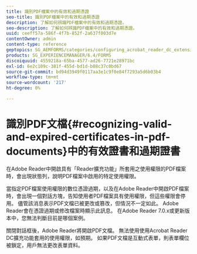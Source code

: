 ```yaml
---
title: 識別PDF檔案中的有效和過期憑證
seo-title: 識別PDF檔案中的有效和過期憑證
description: 了解如何辨識PDF檔案中的有效和過期憑證。
seo-description: 了解如何辨識PDF檔案中的有效和過期憑證。
uuid: ceeff57a-586f-4f7b-852f-2a637f003d7e
contentOwner: admin
content-type: reference
geptopics: SG_AEMFORMS/categories/configuring_acrobat_reader_dc_extensions
products: SG_EXPERIENCEMANAGER/6.4/FORMS
discoiquuid: 4559218a-65ba-4577-ad26-7721e28971bc
exl-id: 6e2c109c-381f-455d-bd1d-b08c37c0bd67
source-git-commit: bd94d3949f0117aa3e1c9f0e84f7293a5d6b03b4
workflow-type: tm+mt
source-wordcount: '217'
ht-degree: 0%

---
```


# 識別PDF文檔{#recognizing-valid-and-expired-certificates-in-pdf-documents}中的有效證書和過期證書

在Adobe Reader中開啟具有「Reader擴充功能」所套用之使用權限的PDF檔案時，會出現狀態列，說明PDF檔案中啟用的特定使用權限。

當指定PDF檔案使用權限的數位憑證過期，以及在Adobe Reader中開啟PDF檔案時，會出現一個對話方塊，告知使用者PDF檔案具有使用權限，但這些權限會停用。 儘管該消息表示PDF文檔已被更改或篡改，但情況不一定如此。 Adobe Reader會在憑證過期或修改檔案時顯示此訊息。 在Adobe Reader 7.0.x或更新版本中，您無法判斷目前是哪個案例。

關閉對話框後，Adobe Reader將開啟PDF文檔。 無法使用使用Acrobat Reader DC擴充功能套用的使用權限，如預期。 如果PDF文檔是互動式表單，則表單欄位被鎖定，用戶無法更改表單資料。

